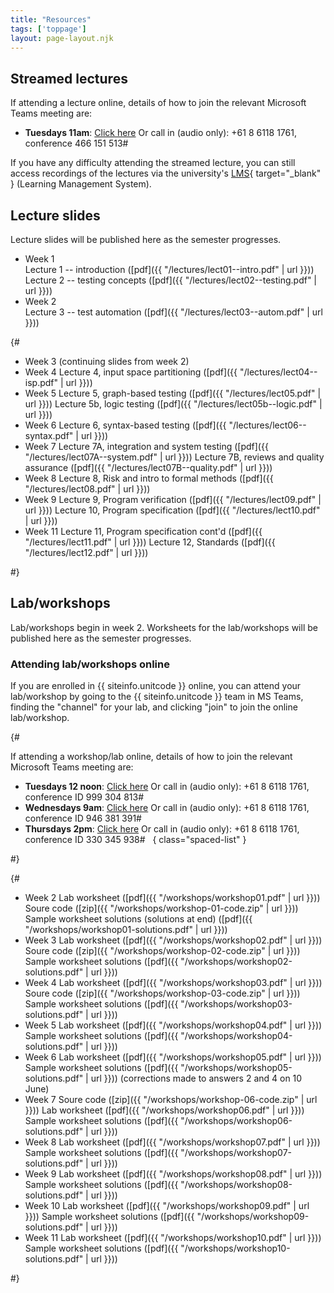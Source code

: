 ```yaml
---
title: "Resources"
tags: ['toppage']
layout: page-layout.njk
---
```


## Streamed lectures

If attending a lecture online, details of how
to join the relevant Microsoft Teams meeting are:

- **Tuesdays 11am**:
  [Click here](https://teams.microsoft.com/l/meetup-join/19%3abf7b28f2b615463e9ad26cc8fa1370ed%40thread.tacv2/1645692284503?context=%7b%22Tid%22%3a%2205894af0-cb28-46d8-8716-74cdb46e2226%22%2c%22Oid%22%3a%22e72c5de6-8733-4bc9-95bc-08b3eb1354a2%22%7d)
  Or call in (audio only): +61 8 6118 1761, conference 466 151 513#

If you have any difficulty attending the streamed lecture,
you can still access recordings of the lectures via the
university's [LMS][lms]{ target="_blank" } (Learning Management System).


[lms]: http://www.lms.uwa.edu.au/


## Lecture slides

Lecture slides will be published here as the semester
progresses.

- Week 1\
  Lecture 1 -- introduction ([pdf]({{ "/lectures/lect01--intro.pdf" | url }}))\
  Lecture 2 -- testing concepts ([pdf]({{ "/lectures/lect02--testing.pdf" | url }}))
- Week 2 \
  Lecture 3 -- test automation ([pdf]({{ "/lectures/lect03--autom.pdf" | url }}))

{#
- Week 3
  (continuing slides from week 2)
- Week 4
  Lecture 4, input space partitioning ([pdf]({{ "/lectures/lect04--isp.pdf" | url }}))
- Week 5
  Lecture 5, graph-based testing ([pdf]({{ "/lectures/lect05.pdf" | url }}))
  Lecture 5b, logic testing ([pdf]({{ "/lectures/lect05b--logic.pdf" | url }}))
- Week 6
  Lecture 6, syntax-based testing ([pdf]({{ "/lectures/lect06--syntax.pdf" | url }}))
- Week 7
  Lecture 7A, integration and system testing ([pdf]({{ "/lectures/lect07A--system.pdf" | url }}))
  Lecture 7B, reviews and quality assurance ([pdf]({{ "/lectures/lect07B--quality.pdf" | url }}))
- Week 8
  Lecture 8, Risk and intro to formal methods ([pdf]({{ "/lectures/lect08.pdf" | url }}))
- Week 9
  Lecture 9, Program verification ([pdf]({{ "/lectures/lect09.pdf" | url }}))
  Lecture 10, Program specification ([pdf]({{ "/lectures/lect10.pdf" | url }}))
- Week 11
  Lecture 11, Program specification cont'd ([pdf]({{ "/lectures/lect11.pdf" | url }}))
  Lecture 12, Standards ([pdf]({{ "/lectures/lect12.pdf" | url }}))

#}

## Lab/workshops

Lab/workshops begin in week 2.
Worksheets for the lab/workshops will be published here as the semester
progresses.

### Attending lab/workshops online

If you are enrolled in {{ siteinfo.unitcode }} online,
you can attend your lab/workshop by going to the
{{ siteinfo.unitcode }} team in MS Teams, finding the
"channel" for your lab, and clicking "join"
to join the online lab/workshop.

{#

If attending a workshop/lab online, details of how
to join the relevant Microsoft Teams meeting are:

- **Tuesdays 12 noon**:
  [Click here](https://teams.microsoft.com/l/meetup-join/19%3a532e791d85b8469e8264524bacf5d283%40thread.tacv2/1614927592108?context=%7b%22Tid%22%3a%2205894af0-cb28-46d8-8716-74cdb46e2226%22%2c%22Oid%22%3a%22e72c5de6-8733-4bc9-95bc-08b3eb1354a2%22%7d)
  Or call in (audio only): +61 8 6118 1761, conference ID 999 304 813#  
- **Wednesdays 9am**:
  [Click here](https://teams.microsoft.com/l/meetup-join/19%3a242ae279c0e54c7d94973ce8a65630c3%40thread.tacv2/1615873670275?context=%7b%22Tid%22%3a%2205894af0-cb28-46d8-8716-74cdb46e2226%22%2c%22Oid%22%3a%22128db1d9-3ae1-4ba6-8c2b-13f85693a6ba%22%7d)
  Or call in (audio only): +61 8 6118 1761, conference ID 946 381 391#  
- **Thursdays 2pm**:
  [Click here](https://teams.microsoft.com/l/meetup-join/19%3a58a2e590d5164f6e97f826f3ee06189b%40thread.tacv2/1614928022425?context=%7b%22Tid%22%3a%2205894af0-cb28-46d8-8716-74cdb46e2226%22%2c%22Oid%22%3a%22e72c5de6-8733-4bc9-95bc-08b3eb1354a2%22%7d)
  Or call in (audio only): +61 8 6118 1761, conference ID 330 345 938#  
{ class="spaced-list" }

#}


{#

- Week 2
  Lab worksheet ([pdf]({{ "/workshops/workshop01.pdf" | url }}))
  Soure code ([zip]({{ "/workshops/workshop-01-code.zip" | url }}))
  Sample worksheet solutions (solutions at end) ([pdf]({{ "/workshops/workshop01-solutions.pdf" | url }}))
- Week 3
  Lab worksheet ([pdf]({{ "/workshops/workshop02.pdf" | url }}))
  Soure code ([zip]({{ "/workshops/workshop-02-code.zip" | url }}))
  Sample worksheet solutions ([pdf]({{ "/workshops/workshop02-solutions.pdf" | url }}))
- Week 4
  Lab worksheet ([pdf]({{ "/workshops/workshop03.pdf" | url }}))
  Soure code ([zip]({{ "/workshops/workshop-03-code.zip" | url }}))
  Sample worksheet solutions ([pdf]({{ "/workshops/workshop03-solutions.pdf" | url }}))
- Week 5
  Lab worksheet ([pdf]({{ "/workshops/workshop04.pdf" | url }}))
  Sample worksheet solutions ([pdf]({{ "/workshops/workshop04-solutions.pdf" | url }}))
- Week 6
  Lab worksheet ([pdf]({{ "/workshops/workshop05.pdf" | url }}))
  Sample worksheet solutions ([pdf]({{ "/workshops/workshop05-solutions.pdf" | url }}))
  (corrections made to answers 2 and 4 on 10 June)
- Week 7
  Soure code ([zip]({{ "/workshops/workshop-06-code.zip" | url }}))
  Lab worksheet ([pdf]({{ "/workshops/workshop06.pdf" | url }}))
  Sample worksheet solutions ([pdf]({{ "/workshops/workshop06-solutions.pdf" | url }}))
- Week 8
  Lab worksheet ([pdf]({{ "/workshops/workshop07.pdf" | url }}))
  Sample worksheet solutions ([pdf]({{ "/workshops/workshop07-solutions.pdf" | url }}))
- Week 9
  Lab worksheet ([pdf]({{ "/workshops/workshop08.pdf" | url }}))
  Sample worksheet solutions ([pdf]({{ "/workshops/workshop08-solutions.pdf" | url }}))
- Week 10
  Lab worksheet ([pdf]({{ "/workshops/workshop09.pdf" | url }}))
  Sample worksheet solutions ([pdf]({{ "/workshops/workshop09-solutions.pdf" | url }}))
- Week 11
  Lab worksheet ([pdf]({{ "/workshops/workshop10.pdf" | url }}))
  Sample worksheet solutions ([pdf]({{ "/workshops/workshop10-solutions.pdf" | url }}))

#}


